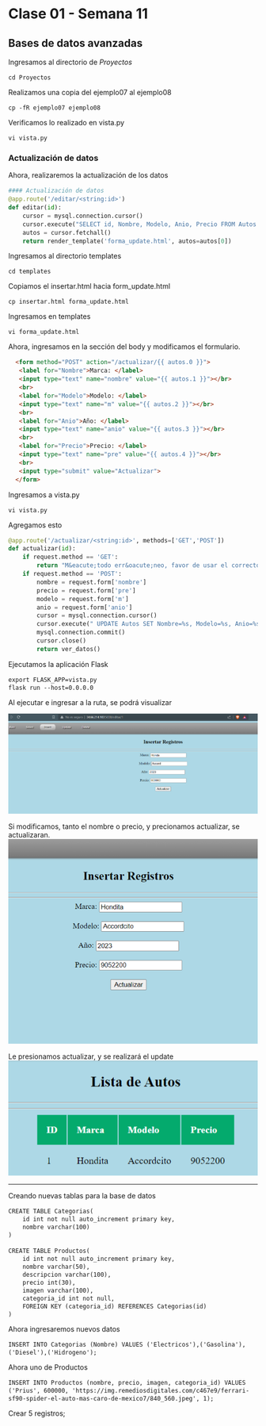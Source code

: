 # Clase 01 - Semana 11
## Bases de datos avanzadas

Ingresamos al directorio de *Proyectos*
```
cd Proyectos
```

Realizamos una copia del ejemplo07 al ejemplo08
```
cp -fR ejemplo07 ejemplo08
```

Verificamos lo realizado en vista.py
```
vi vista.py
```
### Actualización de datos
Ahora, realizaremos la actualización de los datos

```py
#### Actualización de datos
@app.route('/editar/<string:id>')
def editar(id):
    cursor = mysql.connection.cursor()
    cursor.execute("SELECT id, Nombre, Modelo, Anio, Precio FROM Autos WHERE id = %s",(id,))
    autos = cursor.fetchall()
    return render_template('forma_update.html', autos=autos[0])
```

Ingresamos al directorio templates
```
cd templates
```

Copiamos el insertar.html hacia form_update.html
```shell
cp insertar.html forma_update.html
```

Ingresamos en templates
```shell
vi forma_update.html
```

Ahora, ingresamos en la sección del body y modificamos el formulario.
```html
  <form method="POST" action="/actualizar/{{ autos.0 }}">
   <label for="Nombre">Marca: </label>
   <input type="text" name="nombre" value="{{ autos.1 }}"></br>
   <br>
   <label for="Modelo">Modelo: </label>
   <input type="text" name="m" value="{{ autos.2 }}"></br>
   <br>
   <label for="Anio">Año: </label>
   <input type="text" name="anio" value="{{ autos.3 }}"></br>
   <br>
   <label for="Precio">Precio: </label>
   <input type="text" name="pre" value="{{ autos.4 }}"></br>
   <br>
   <input type="submit" value="Actualizar">
  </form>
```

Ingresamos a vista.py
```
vi vista.py
```
Agregamos esto
```py
@app.route('/actualizar/<string:id>', methods=['GET','POST'])
def actualizar(id):
    if request.method == 'GET':
        return "M&eacute;todo err&oacute;neo, favor de usar el correcto"
    if request.method == 'POST':
        nombre = request.form['nombre']
        precio = request.form['pre']
        modelo = request.form['m']
        anio = request.form['anio']
        cursor = mysql.connection.cursor()
        cursor.execute(" UPDATE Autos SET Nombre=%s, Modelo=%s, Anio=%s, Precio=%s WHERE id = %s",(nombre, modelo, anio, precio, id))
        mysql.connection.commit()
        cursor.close()
        return ver_datos()
```

Ejecutamos la aplicación Flask
```shell
export FLASK_APP=vista.py
flask run --host=0.0.0.0
```

Al ejecutar e ingresar a la ruta, se podrá visualizar

![Alt text](./Recursos/image.png)

Si modificamos, tanto el nombre o precio, y precionamos actualizar, se actualizaran.
![Alt text](./Recursos/image-1.png)

Le presionamos actualizar, y se realizará el update
![Alt text](./Recursos/image-2.png)


- - -

Creando nuevas tablas para la base de datos
```
CREATE TABLE Categorias(
    id int not null auto_increment primary key,
    nombre varchar(100)
)

CREATE TABLE Productos(
    id int not null auto_increment primary key,
    nombre varchar(50),
    descripcion varchar(100),
    precio int(30),
    imagen varchar(100),
    categoria_id int not null,
    FOREIGN KEY (categoria_id) REFERENCES Categorias(id)
)

```

Ahora ingresaremos nuevos datos
```
INSERT INTO Categorias (Nombre) VALUES ('Electricos'),('Gasolina'),('Diesel'),('Hidrogeno');
```

Ahora uno de Productos
```
INSERT INTO Productos (nombre, precio, imagen, categoria_id) VALUES ('Prius', 600000, 'https://img.remediosdigitales.com/c467e9/ferrari-sf90-spider-el-auto-mas-caro-de-mexico7/840_560.jpeg', 1);
```


Crear 5 registros;

